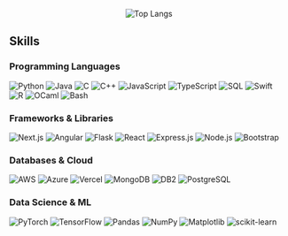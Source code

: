 <p align="center">
  <!-- Stats -->

<p align="center">
  <!-- Top Langs -->
  <img alt="Top Langs"
       src="https://readme-stats-one-cyan.vercel.app/api/top-langs/?username=LUX65535&layout=donut&langs_count=8&theme=catppuccin_mocha&bg_color=00000000" />
</p>

## Skills

### Programming Languages
![Python](https://img.shields.io/badge/-Python-306998?style=flat-square&logo=python&logoColor=FFD43B)
![Java](https://img.shields.io/badge/-Java-D32F2F?style=flat-square&logo=java&logoColor=white)
![C](https://img.shields.io/badge/-C-659AD2?style=flat-square&logo=c&logoColor=white)
![C++](https://img.shields.io/badge/-C++-004482?style=flat-square&logo=c%2B%2B&logoColor=white)
![JavaScript](https://img.shields.io/badge/-JavaScript-F0DB4F?style=flat-square&logo=javascript&logoColor=323330)
![TypeScript](https://img.shields.io/badge/-TypeScript-2B4B80?style=flat-square&logo=typescript&logoColor=white)
![SQL](https://img.shields.io/badge/-SQL-4479A1?style=flat-square&logo=postgresql&logoColor=white)
![Swift](https://img.shields.io/badge/-Swift-F05138?style=flat-square&logo=swift&logoColor=white)
![R](https://img.shields.io/badge/-R-276DC3?style=flat-square&logo=r&logoColor=white)
![OCaml](https://img.shields.io/badge/-OCaml-EC6813?style=flat-square&logo=ocaml&logoColor=white)
![Bash](https://img.shields.io/badge/-Bash-4EAA25?style=flat-square&logo=gnu-bash&logoColor=white)

### Frameworks & Libraries
![Next.js](https://img.shields.io/badge/Next-black?style=flat&logo=next.js&logoColor=white)
![Angular](https://img.shields.io/badge/-Angular-DD0031?style=flat-square&logo=angular&logoColor=white)
![Flask](https://img.shields.io/badge/-Flask-000000?style=flat-square&logo=flask&logoColor=white)
![React](https://img.shields.io/badge/-React-61DAFB?style=flat-square&logo=react&logoColor=black)
![Express.js](https://img.shields.io/badge/-Express.js-000000?style=flat-square&logo=express&logoColor=white)
![Node.js](https://img.shields.io/badge/-Node.js-339933?style=flat-square&logo=node.js&logoColor=white)
![Bootstrap](https://img.shields.io/badge/-Bootstrap-7952B3?style=flat-square&logo=bootstrap&logoColor=white)

### Databases & Cloud
![AWS](https://img.shields.io/badge/-AWS-232F3E?style=flat-square&logo=amazon-aws&logoColor=white)
![Azure](https://img.shields.io/badge/-Azure-0078D4?style=flat-square&logo=microsoft-azure&logoColor=white)
![Vercel](https://img.shields.io/badge/-Vercel-000000?style=flat-square&logo=vercel&logoColor=white)
![MongoDB](https://img.shields.io/badge/-MongoDB-47A248?style=flat-square&logo=mongodb&logoColor=white)
![DB2](https://img.shields.io/badge/-DB2-005566?style=flat-square&logo=ibm&logoColor=white)
![PostgreSQL](https://img.shields.io/badge/postgres-%23316192.svg?style=flat&logo=postgresql&logoColor=white)

### Data Science & ML
![PyTorch](https://img.shields.io/badge/-PyTorch-EE4C2C?style=flat-square&logo=pytorch&logoColor=white)
![TensorFlow](https://img.shields.io/badge/-TensorFlow-FF6F00?style=flat-square&logo=tensorflow&logoColor=white)
![Pandas](https://img.shields.io/badge/-Pandas-150458?style=flat-square&logo=pandas&logoColor=white)
![NumPy](https://img.shields.io/badge/-NumPy-013243?style=flat-square&logo=numpy&logoColor=white)
![Matplotlib](https://img.shields.io/badge/-Matplotlib-11557C?style=flat-square&logo=python&logoColor=FFD43B)
![scikit-learn](https://img.shields.io/badge/scikit--learn-%23F7931E.svg?style=flat&logo=scikit-learn&logoColor=white)
### 
<!--
**LUX65535/LUX65535** is a ✨ _special_ ✨ repository because its `README.md` (this file) appears on your GitHub profile.

Here are some ideas to get you started:

- 🔭 I’m currently working on ...
- 🌱 I’m currently learning ...
- 👯 I’m looking to collaborate on ...
- 🤔 I’m looking for help with ...
- 💬 Ask me about ...
- 📫 How to reach me: ...
- 😄 Pronouns: ...
- ⚡ Fun fact: ...
-->
